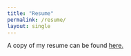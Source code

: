 ```yaml
---
title: "Resume"
permalink: /resume/
layout: single
---
```


A copy of my resume can be found [here.](https://nvmcastanheira.github.io/assets/documents/Nuno_Resume_2024_2025_AP.pdf)